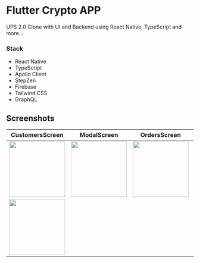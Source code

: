 # Flutter Crypto APP
UPS 2.0 Clone with UI and Backend using React Native, TypeScript and more...

### Stack
- React Native
- TypeScript
- Apollo Client
- StepZen
- Firebase
- Tailwind CSS
- GraphQL

## Screenshots


| CustomersScreen | ModalScreen | OrdersScreen | OrderScreen |
|  --- |  ---    |   ---    |   ---    |
|<img src="https://user-images.githubusercontent.com/91256437/222896796-c422796b-7f0c-468f-b646-01b98059e019.png" width="150">|<img src="https://user-images.githubusercontent.com/91256437/222896808-103d8a5d-f280-4d2f-a320-a2026726bd2f.png" width="150">|<img src="https://user-images.githubusercontent.com/91256437/222896818-381048d9-487b-4277-a645-7e9418d7b2f9.png" width="150">|
<img src="https://user-images.githubusercontent.com/91256437/222896825-1375bef9-45db-4f2b-81fe-e836512a87ec.png" width="150">| 